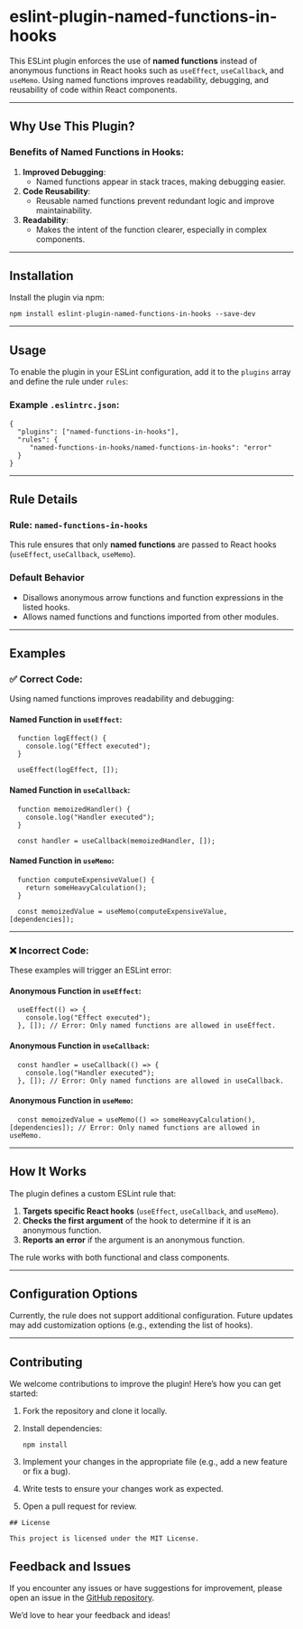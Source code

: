 # eslint-plugin-named-functions-in-hooks

[](https://www.npmjs.com/package/eslint-plugin-named-functions-in-hooks)

This ESLint plugin enforces the use of **named functions** instead of anonymous functions in React hooks such as `useEffect`, `useCallback`, and `useMemo`. Using named functions improves readability, debugging, and reusability of code within React components.

- - -

## Why Use This Plugin?

### Benefits of Named Functions in Hooks:

1.  **Improved Debugging**:
    *   Named functions appear in stack traces, making debugging easier.
2.  **Code Reusability**:
    *   Reusable named functions prevent redundant logic and improve maintainability.
3.  **Readability**:
    *   Makes the intent of the function clearer, especially in complex components.

- - -

## Installation

Install the plugin via npm:

```
npm install eslint-plugin-named-functions-in-hooks --save-dev
```

- - -

## Usage

To enable the plugin in your ESLint configuration, add it to the `plugins` array and define the rule under `rules`:

### Example `.eslintrc.json`:

```
{
  "plugins": ["named-functions-in-hooks"],
  "rules": {
     "named-functions-in-hooks/named-functions-in-hooks": "error"
  }
}
```

- - -

## Rule Details

### Rule: `named-functions-in-hooks`

This rule ensures that only **named functions** are passed to React hooks (`useEffect`, `useCallback`, `useMemo`).

### Default Behavior

*   Disallows anonymous arrow functions and function expressions in the listed hooks.
*   Allows named functions and functions imported from other modules.

- - -

## Examples

### ✅ **Correct Code:**

Using named functions improves readability and debugging:

#### Named Function in `useEffect`:

```
  function logEffect() {
    console.log("Effect executed");
  }

  useEffect(logEffect, []);
```

#### Named Function in `useCallback`:

```
  function memoizedHandler() {
    console.log("Handler executed");
  }

  const handler = useCallback(memoizedHandler, []);
```

#### Named Function in `useMemo`:

```
  function computeExpensiveValue() {
    return someHeavyCalculation();
  }

  const memoizedValue = useMemo(computeExpensiveValue, [dependencies]);
```

- - -

### ❌ **Incorrect Code:**

These examples will trigger an ESLint error:

#### Anonymous Function in `useEffect`:

```
  useEffect(() => {
    console.log("Effect executed");
  }, []); // Error: Only named functions are allowed in useEffect.
```

#### Anonymous Function in `useCallback`:

```
  const handler = useCallback(() => {
    console.log("Handler executed");
  }, []); // Error: Only named functions are allowed in useCallback.
```

#### Anonymous Function in `useMemo`:

```
  const memoizedValue = useMemo(() => someHeavyCalculation(), [dependencies]); // Error: Only named functions are allowed in useMemo.
```

- - -

## How It Works

The plugin defines a custom ESLint rule that:

1.  **Targets specific React hooks** (`useEffect`, `useCallback`, and `useMemo`).
2.  **Checks the first argument** of the hook to determine if it is an anonymous function.
3.  **Reports an error** if the argument is an anonymous function.

The rule works with both functional and class components.

- - -

## Configuration Options

Currently, the rule does not support additional configuration. Future updates may add customization options (e.g., extending the list of hooks).

- - -

## Contributing

We welcome contributions to improve the plugin! Here’s how you can get started:

1.  Fork the repository and clone it locally.
2.  Install dependencies:
    
    ```
    npm install
    ```
    
4.  Implement your changes in the appropriate file (e.g., add a new feature or fix a bug).
5.  Write tests to ensure your changes work as expected.
6.  Open a pull request for review.

```
## License

This project is licensed under the MIT License.
```

## Feedback and Issues

If you encounter any issues or have suggestions for improvement, please open an issue in the [GitHub repository](https://github.com/a5okol/eslint-plugin-named-functions-in-hooks).

We’d love to hear your feedback and ideas!

